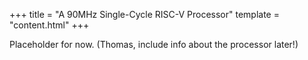 +++
title = "A 90MHz Single-Cycle RISC-V Processor"
template = "content.html"
+++

Placeholder for now. (Thomas, include info about the processor later!)
